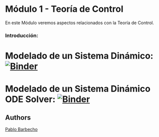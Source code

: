 
# Módulo 1 - Teoría de Control
<p align="justify">
En este Módulo veremos aspectos relacionados con la Teoría de Control.
</p>


### Introducción:

# Modelado de un Sistema Dinámico: [![Binder](https://mybinder.org/badge_logo.svg)](https://mybinder.org/v2/gh/Pbarbecho/Curso_Python.git/main?labpath=/control/ejercicios/1st_order_dynamic_system.ipynb)

# Modelado de un Sistema Dinámico ODE Solver: [![Binder](https://mybinder.org/badge_logo.svg)](https://mybinder.org/v2/gh/Pbarbecho/Curso_Python.git/main?labpath=/control/ejercicios/ode_solver.ipynb)


## Authors ##
[Pablo Barbecho](https://www.pbarbecho.com)
